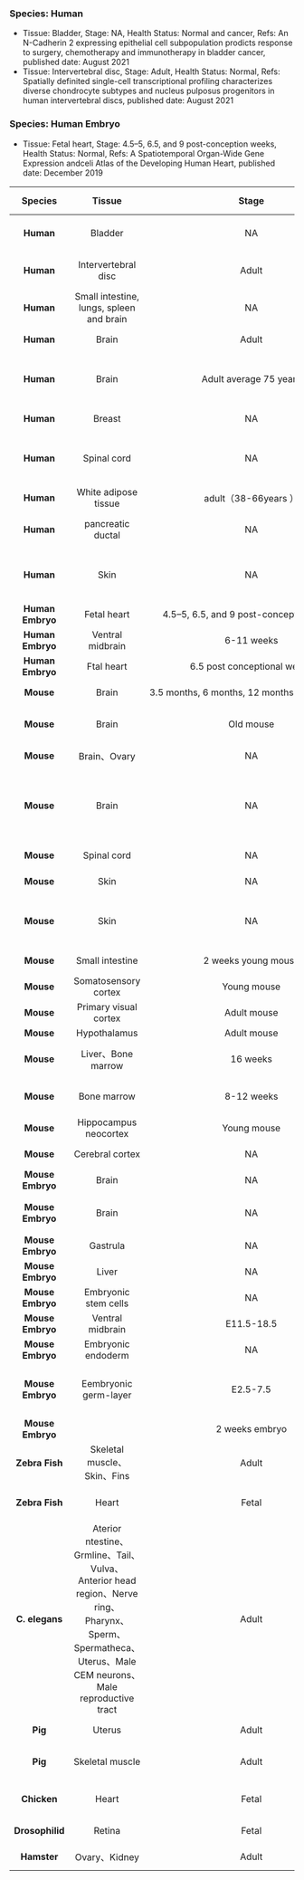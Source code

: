 ### Species: Human

- Tissue: Bladder, Stage: NA, Health Status: Normal and cancer, Refs: An N-Cadherin 2 expressing epithelial cell subpopulation prodicts response to surgery, chemotherapy and immunotherapy in bladder cancer, published date: August 2021
- Tissue: Intervertebral disc, Stage: Adult, Health Status: Normal, Refs: Spatially definited single-cell transcriptional profiling characterizes diverse chondrocyte subtypes and nucleus pulposus progenitors in human intervertebral discs, published date: August 2021

### Species: Human Embryo
- Tissue: Fetal heart, Stage: 4.5–5, 6.5, and 9 post-conception weeks, Health Status: Normal, Refs: A Spatiotemporal Organ-Wide Gene Expression andceli Atlas of the Developing Human Heart, published date: December 2019


|**Species**|**Tissue**|**Stage**|**Health  Status**|**Refs**|**Published date**|
| :-: | :-: | :-: | :-: | :-: | :-: |
|**Human**|Bladder|NA|Normal and cancer|An N-Cadherin 2 expressing epithelial cell subpopulation prodicts response to surgery, chemotherapy and immunotherapy in bladder cancer|August 2021|
|**Human**|Intervertebral disc|Adult|Normal|Spatially definited single-cell transcriptional profiling characterizes diverse chondrocyte subtypes and nucleus pulposus progenitors in human intervertebral discs|August 2021|
|**Human**|Small intestine, lungs, spleen and brain|NA|Normal and cancer|Live cell tagging tracking and isolation for spatial transcriptomics using photoactivatable cell dyes|August 2021|
|**Human**|Brain|Adult|Death|Neuronal subtypes and diversity revealed by single-nucleus RNA sequencing of the human brain|June 2016|
|**Human**|Brain|Adult average 75 years|Alzheimer's disease|<p>SpatialTranscriptomics and In Situ Sequencing to</p><p>Study Alzheimer’s Disease</p>|August 2020|
|**Human**|Breast|NA|Cancer|Integrating spatial gene expression and breast tumour morphology via deep learning|June 2020|
|**Human**|Spinal cord|NA|Amyotrophic lateral sclerosis|<p>Spatially Resolved Transcriptomes—Next Generation Tools</p><p>for Tissue Exploration</p>|April 2019|
|**Human**|White adipose tissue|adult（38-66years ）|NA|Spatial mapping reveals human adipocyte subpopulations with distinct sensitivities to insulin|August 2021|
|**Human**|pancreatic ductal|NA|Pancreatic ductal adenocarcinoma|Integrating microarray-based spatial transcriptomics and single-cell RNA-seq reveals tissue architecture in pancreatic ductal adenocarcinomas|<p></p><p>Jan 2020</p>|
|**Human**|Skin|NA|Normal and cancer|<p>Multimodal Analysis of Composition and Spatial</p><p>Architecture in Human Squamous Cell Carcinoma</p>|July 2020|
|**Human Embryo**|Fetal heart|4.5–5, 6.5, and 9 post-conception weeks|Normal|A Spatiotemporal Organ-Wide Gene Expression andceli Atlas of the Developing Human Heart|December 2019|
|**Human Embryo**|Ventral midbrain|6-11 weeks|Normal|Molecular Diversity of Midbrain Development in Mouse, Human, and Stem Cells|Octobe r2016|
|**Human Embryo**|Ftal heart|6.5 post conceptional weeks|Normal|Spatial mapping of cell types by integration of transcriptomics data|December 2019|
|**Mouse**|Brain|3.5 months, 6 months, 12 months or 18 months|Alzheimer's disease|Spatial Transcriptomics and In Situ Sequencing to Study Alzheimer’s Disease|August 2020|
|**Mouse**|Brain|Old mouse|Alzheimer's disease|Spatial Transcriptomics Reveals Genes Associated with Dsregulated Mitochondrial Functions and<br>Stress Signaling in Alzheimer Disease|September 2020|
|**Mouse**|Brain、Ovary|NA|Ovarian sarcoma|Genome-wide Spatial Expression Profiling in FFPE Tissues|July 2020|
|**Mouse**|Brain|NA|Cancer|<p>Visualization and analysis of gene</p><p>expression in tissue sections by</p><p>spatial transcriptomics</p>|July 2016|
|**Mouse**|Spinal cord|NA|NA|Spatially Resolved Transcriptomes—Next Generation Tools for Tissue Exploration||
|**Mouse**|Skin|NA|Cancer|Multimodal Analysis of Composition and Spatial Architecture in Human Squamous Cell Carcinom|July 2020|
|**Mouse**|Skin|NA|Cutaneous squamous cell carcinoma|<p>Multi-omics integration in the age</p><p>of million single-cell data</p>|August 2021|
|**Mouse**|Small intestine|2 weeks young mouse|Normal|Spatial Reconstruction of Single Enterocytes Uncovers Broad Zonation along the Intestinal Villus Axis|November 2018|
|**Mouse**|Somatosensory cortex|Young mouse|Normal|Cell types in the mouse cortex and hippocampus revealed by single-cell RNA-seq|March 2015|
|**Mouse**|Primary visual cortex|Adult mouse|Normal|Adult mouse cortical cell taxonomy revealed by single cell transcriptomics|February 2016|
|**Mouse**|Hypothalamus|Adult mouse|Normal|Single-Cell RNA-Seq Reveals Hypothalamic Cell Diversity|March 2017|
|**Mouse**|Liver、Bone marrow|16 weeks|High fat, high sugar, high cholesterol|Myeloid cells in liver and bone marrow acquire a functionally distinct inflammatory phenotype during obesity-related steatohepatitis|March 2020|
|**Mouse**|Bone marrow|8-12 weeks|Normal|Combined single-cell and spatial transcriptomics reveal the molecular, cellular and spatial bone marrow niche organization|December 2019|
|**Mouse**|Hippocampus neocortex|Young mouse|Normal|Highly sensitive spatial transcriptomics at near-cellular resolution with Slide-seqV2|December 2020|
|**Mouse**|Cerebral cortex|NA|NA|Molecular logic of cellular diversification in the mouse cerebral cortex|June 2021|
|**Mouse Embryo**|Brain|NA|NA|Spatial mapping of cell types by integration of transcriptomics data|December 2019|
|**Mouse Embryo**|Brain|NA|Normal|Large field of view-spatially resolved transcriptomics at nanoscale resolution，BGI-Shenzhen|January 2021|
|**Mouse Embryo**|Gastrula|NA|Normal|Single-cell and spatial transcriptomics reveal somitogenesis in gastruloids|February 2020|
|**Mouse Embryo**|Liver|NA|Normal|Identification of HSC/MPP expansion units in fetal liver by single-cell spatiotemporal transcriptomics|August 2021|
|**Mouse Embryo**|Embryonic stem cells|NA|Normal|Droplet Barcoding for Single-Cell Transcriptomics Applied to Embryonic Stem Cells|May 2015|
|**Mouse Embryo**|Ventral midbrain|E11.5-18.5|Normal|Molecular Diversity of Midbrain Development in Mouse, Human, and Stem Cells|October 2016|
|**Mouse Embryo**|Embryonic endoderm|NA|Normal|The emergent landscape of the mouse gut endoderm at single-cell resolution|April 2019|
|**Mouse Embryo**|Eembryonic germ-layer|E2.5-7.5|Normal|<p>Molecular architecture of lineage allocation and tissue</p><p>organization in early mouse embryo.</p>|August 2019|
|**Mouse Embryo**||2 weeks embryo|Normal|Embryo-scale, single-cell spatial transcriptomics|July 2021|
|**Zebra Fish**|Skeletal muscle、Skin、Fins|Adult|NA|Zebrafish Danio rerio trunk muscle structure and growth from a spatialtranscriptomics perspective|June 2021|
|**Zebra Fish**|Heart|Fetal|NA|Asymmetric Hapln1a drives regionalized cardiac ECMexpansion and promotes heart morphogenesis in zebrafishdevelopment|February 2021|
|**C. elegans**|Aterior ntestine、Grmline、Tail、Vulva、Anterior head region、Nerve ring、Pharynx、Sperm、Spermatheca、Uterus、Male CEM neurons、Male reproductive tract|Adult|NA|Spatial Transcriptomics of C.elegans Males and Hermaphroditesldentifies Sex-Specific Differences in Gene Expression Patterns|December 2018|
|**Pig**|Uterus|Adult|NA||January 2021|
|**Pig**|Skeletal muscle|Adult|NA|A pig BodyMap transcriptome reveals diverse tissuephysiologies and evolutionary dynamics of transcription|June 2021|
|**Chicken**|Heart|Fetal|NA|Spatiotemporal single-cell RNA sequencing of developing chicken hearts identifies interplay betweencellular differentiation and morphogenesis|March 2021|
|**Drosophilid**|Retina|Fetal|S3b|Uncovering an Organ's Molecular Architecture at Single-CellResolution by Spatially Resolved Transcriptomics|January 2021|
|**Hamster**|Ovary、Kidney|Adult|NA|Uncovering an Organ's Molecular Architecture at Single-CellResolution by Spatially Resolved Transcriptomics|January 2021|

